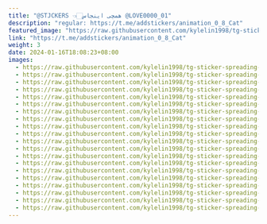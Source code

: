 ```yaml
---
title: "@STJCKERS 👈🏻همچی اینجاس @LOVE0000_01"
description: "regular: https://t.me/addstickers/animation_0_8_Cat"
featured_image: "https://raw.githubusercontent.com/kylelin1998/tg-sticker-spreading-worldwide-images/main/img/e0be96dc-8c54-4b0a-9324-4a323a565313.jpg"
link: "https://t.me/addstickers/animation_0_8_Cat"
weight: 3
date: 2024-01-16T18:08:23+08:00
images:
  - https://raw.githubusercontent.com/kylelin1998/tg-sticker-spreading-worldwide-images/main/img/e0be96dc-8c54-4b0a-9324-4a323a565313.jpg
  - https://raw.githubusercontent.com/kylelin1998/tg-sticker-spreading-worldwide-images/main/img/5e2ec511-9814-4a4d-bb39-b2b5605c3b91.jpg
  - https://raw.githubusercontent.com/kylelin1998/tg-sticker-spreading-worldwide-images/main/img/2c5123ef-abff-46e3-9cf5-d356b56c0330.jpg
  - https://raw.githubusercontent.com/kylelin1998/tg-sticker-spreading-worldwide-images/main/img/e43f4a12-4554-4dcd-a34b-4fe35986c362.jpg
  - https://raw.githubusercontent.com/kylelin1998/tg-sticker-spreading-worldwide-images/main/img/5fcabe62-3ce8-4f70-9d82-7e5984538a0d.jpg
  - https://raw.githubusercontent.com/kylelin1998/tg-sticker-spreading-worldwide-images/main/img/ec0fb561-dfa9-437b-a416-20fa7d6bfb46.jpg
  - https://raw.githubusercontent.com/kylelin1998/tg-sticker-spreading-worldwide-images/main/img/06160d8b-62bb-4570-bccd-b3b656c67f25.jpg
  - https://raw.githubusercontent.com/kylelin1998/tg-sticker-spreading-worldwide-images/main/img/2bc488f9-6cf8-4b21-87cd-800012f480f2.jpg
  - https://raw.githubusercontent.com/kylelin1998/tg-sticker-spreading-worldwide-images/main/img/32ae8e3c-13e6-49ac-8090-f423c8bfc7e7.jpg
  - https://raw.githubusercontent.com/kylelin1998/tg-sticker-spreading-worldwide-images/main/img/781ea98e-31f6-409d-995c-5c3420a21d6b.jpg
  - https://raw.githubusercontent.com/kylelin1998/tg-sticker-spreading-worldwide-images/main/img/71376779-2d9c-4dd9-adfe-2cee038311ef.jpg
  - https://raw.githubusercontent.com/kylelin1998/tg-sticker-spreading-worldwide-images/main/img/09fba4fe-b2c9-4015-a5b0-a17ae086b41a.jpg
  - https://raw.githubusercontent.com/kylelin1998/tg-sticker-spreading-worldwide-images/main/img/441ab08d-a53f-46a8-adcc-ad318233c962.jpg
  - https://raw.githubusercontent.com/kylelin1998/tg-sticker-spreading-worldwide-images/main/img/6f6ae4a4-ba07-4c0a-9ae6-d538d720d14f.jpg
  - https://raw.githubusercontent.com/kylelin1998/tg-sticker-spreading-worldwide-images/main/img/a446b5d3-533d-4eff-a267-d8d4cb9c8303.jpg
  - https://raw.githubusercontent.com/kylelin1998/tg-sticker-spreading-worldwide-images/main/img/276ca367-ad74-42f0-88f1-66e999006121.jpg
  - https://raw.githubusercontent.com/kylelin1998/tg-sticker-spreading-worldwide-images/main/img/2655d68b-d9d0-423d-85d0-4106beba3d82.jpg
  - https://raw.githubusercontent.com/kylelin1998/tg-sticker-spreading-worldwide-images/main/img/632d4ebc-dc2c-4764-90e4-6a2c11102932.jpg
  - https://raw.githubusercontent.com/kylelin1998/tg-sticker-spreading-worldwide-images/main/img/7df44625-09f9-4f0b-9b43-138b5a1eeeab.jpg
  - https://raw.githubusercontent.com/kylelin1998/tg-sticker-spreading-worldwide-images/main/img/a00a3b11-2178-4ace-bc53-94866c2a5fc2.jpg
---
```

